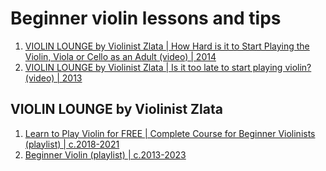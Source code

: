 # Beginner violin lessons and tips

1. [VIOLIN LOUNGE by Violinist Zlata | How Hard is it to Start Playing the Violin, Viola or Cello as an Adult (video) | 2014](https://www.youtube.com/watch?v=iiT9v9PHIrI)
1. [VIOLIN LOUNGE by Violinist Zlata | Is it too late to start playing violin? (video) | 2013](https://www.youtube.com/watch?v=x0F_r28KSc0)


## VIOLIN LOUNGE by Violinist Zlata

1. [Learn to Play Violin for FREE | Complete Course for Beginner Violinists (playlist) | c.2018-2021](https://www.youtube.com/playlist?list=PLVBTuGvv2_iZG13XSIXJPLGSWENu6pn3s)
1. [Beginner Violin (playlist) | c.2013-2023](https://www.youtube.com/playlist?list=PLVBTuGvv2_iZIdinJa-2aP2WmtJBPPtK2)

